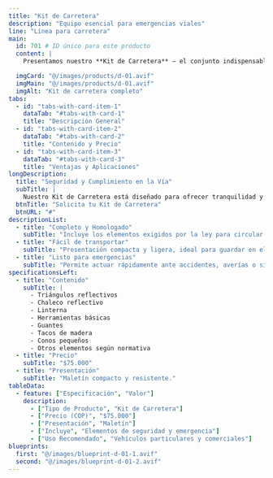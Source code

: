 ```yaml
---
title: "Kit de Carretera"
description: "Equipo esencial para emergencias viales"
line: "Línea para carretera"
main:
  id: 701 # ID único para este producto
  content: |
    Presentamos nuestro **Kit de Carretera** – el conjunto indispensable para la seguridad y cumplimiento en vías. Incluye los elementos básicos requeridos por la normativa para atender emergencias y señalizar tu vehículo en caso de incidentes.

  imgCard: "@/images/products/d-01.avif"
  imgMain: "@/images/products/d-01.avif"
  imgAlt: "Kit de carretera completo"
tabs:
  - id: "tabs-with-card-item-1"
    dataTab: "#tabs-with-card-1"
    title: "Descripción General"
  - id: "tabs-with-card-item-2"
    dataTab: "#tabs-with-card-2"
    title: "Contenido y Precio"
  - id: "tabs-with-card-item-3"
    dataTab: "#tabs-with-card-3"
    title: "Ventajas y Aplicaciones"
longDescription:
  title: "Seguridad y Cumplimiento en la Vía"
  subTitle: |
    Nuestro Kit de Carretera está diseñado para ofrecer tranquilidad y protección en cualquier trayecto. Cumple con los requisitos legales y proporciona herramientas útiles para enfrentar imprevistos en carretera, facilitando la señalización y atención básica en emergencias.
  btnTitle: "Solicita tu Kit de Carretera"
  btnURL: "#"
descriptionList:
  - title: "Completo y Homologado"
    subTitle: "Incluye los elementos exigidos por la ley para circular seguro y evitar sanciones."
  - title: "Fácil de transportar"
    subTitle: "Presentación compacta y ligera, ideal para guardar en el maletero."
  - title: "Listo para emergencias"
    subTitle: "Permite actuar rápidamente ante accidentes, averías o situaciones imprevistas."
specificationsLeft:
  - title: "Contenido"
    subTitle: |
      - Triángulos reflectivos
      - Chaleco reflectivo
      - Linterna
      - Herramientas básicas
      - Guantes
      - Tacos de madera
      - Conos pequeños
      - Otros elementos según normativa
  - title: "Precio"
    subTitle: "$75.000"
  - title: "Presentación"
    subTitle: "Maletín compacto y resistente."
tableData:
  - feature: ["Especificación", "Valor"]
    description:
      - ["Tipo de Producto", "Kit de Carretera"]
      - ["Precio (COP)", "$75.000"]
      - ["Presentación", "Maletín"]
      - ["Incluye", "Elementos de seguridad y emergencia"]
      - ["Uso Recomendado", "Vehículos particulares y comerciales"]
blueprints:
  first: "@/images/blueprint-d-01-1.avif"
  second: "@/images/blueprint-d-01-2.avif"
---
```


